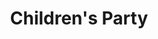 ---
title: "Children's Party"
url: /ciudad-autonoma-de-buenos-aires/childrens-party/
shop: general
---